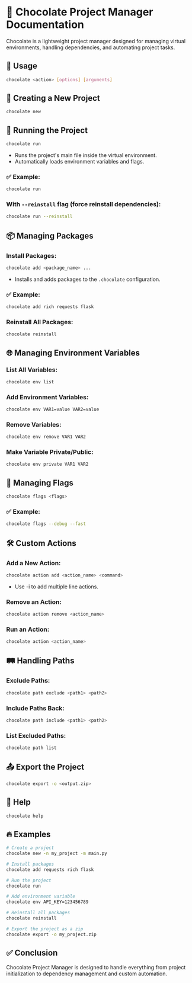 # 🍫 Chocolate Project Manager Documentation

Chocolate is a lightweight project manager designed for managing virtual environments, handling dependencies, and automating project tasks.



## 🎯 **Usage**

```bash
chocolate <action> [options] [arguments]
```



## 📂 **Creating a New Project**

```bash
chocolate new
```



## 🚀 **Running the Project**

```bash
chocolate run
```

- Runs the project's main file inside the virtual environment.
- Automatically loads environment variables and flags.

### ✅ Example:

```bash
chocolate run
```

### With `--reinstall` flag (force reinstall dependencies):

```bash
chocolate run --reinstall
```



## 📦 **Managing Packages**

### Install Packages:

```bash
chocolate add <package_name> ...
```

- Installs and adds packages to the `.chocolate` configuration.

### ✅ Example:

```bash
chocolate add rich requests flask
```

### Reinstall All Packages:

```bash
chocolate reinstall
```



## 🌐 **Managing Environment Variables**

### List All Variables:

```bash
chocolate env list
```

### Add Environment Variables:

```bash
chocolate env VAR1=value VAR2=value
```

### Remove Variables:

```bash
chocolate env remove VAR1 VAR2
```

### Make Variable Private/Public:

```bash
chocolate env private VAR1 VAR2
```



## 🏁 **Managing Flags**

```bash
chocolate flags <flags>
```

### ✅ Example:

```bash
chocolate flags --debug --fast
```



## 🛠️ **Custom Actions**

### Add a New Action:

```bash
chocolate action add <action_name> <command>
```

- Use -i <file name> to add multiple line actions.

### Remove an Action:

```bash
chocolate action remove <action_name>
```

### Run an Action:

```bash
chocolate action <action_name>
```



## 🛤️ **Handling Paths**

### Exclude Paths:

```bash
chocolate path exclude <path1> <path2>
```

### Include Paths Back:

```bash
chocolate path include <path1> <path2>
```

### List Excluded Paths:

```bash
chocolate path list
```



## 📤 **Export the Project**

```bash
chocolate export -o <output.zip>
```



## 📝 **Help**

```bash
chocolate help
```



## 🔥 **Examples**

```bash
# Create a project
chocolate new -n my_project -m main.py

# Install packages
chocolate add requests rich flask

# Run the project
chocolate run

# Add environment variable
chocolate env API_KEY=123456789

# Reinstall all packages
chocolate reinstall

# Export the project as a zip
chocolate export -o my_project.zip
```



## ✅ **Conclusion**

Chocolate Project Manager is designed to handle everything from project initialization to dependency management and custom automation.
